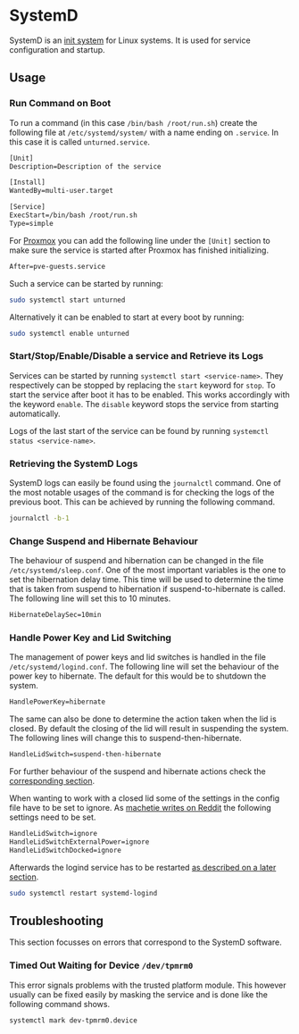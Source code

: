 # SystemD

SystemD is an [init system](./init.md) for Linux systems.
It is used for service configuration and startup.

## Usage

### Run Command on Boot

To run a command (in this case `/bin/bash /root/run.sh`) create the following
file at `/etc/systemd/system/` with a name ending on `.service`.
In this case it is called `unturned.service`.

```txt
[Unit]
Description=Description of the service

[Install]
WantedBy=multi-user.target

[Service]
ExecStart=/bin/bash /root/run.sh
Type=simple
```

For [Proxmox](./proxmox.md) you can add the following line under the `[Unit]`
section to make sure the service is started after Proxmox has finished
initializing.

```txt
After=pve-guests.service
```

Such a service can be started by running:

```sh
sudo systemctl start unturned
```

Alternatively it can be enabled to start at every boot by running:

```sh
sudo systemctl enable unturned
```

### Start/Stop/Enable/Disable a service and Retrieve its Logs

Services can be started by running `systemctl start <service-name>`.
They respectively can be stopped by replacing the `start`
keyword for `stop`.
To start the service after boot it has to be enabled.
This works accordingly with the keyword `enable`.
The `disable` keyword stops the service from starting automatically.

Logs of the last start of the service can be found by running `systemctl status <service-name>`. 

### Retrieving the SystemD Logs

SystemD logs can easily be found using the `journalctl` command.
One of the most notable usages of the command is for checking the logs of the previous boot.
This can be achieved by running the following command.

```sh
journalctl -b-1
```

### Change Suspend and Hibernate Behaviour

The behaviour of suspend and hibernation can be changed in the file `/etc/systemd/sleep.conf`.
One of the most important variables is the one to set the hibernation delay time.
This time will be used to determine the time that is taken from suspend to hibernation if
suspend-to-hibernate is called.
The following line will set this to 10 minutes.

```txt 
HibernateDelaySec=10min
```

### Handle Power Key and Lid Switching

The management of power keys and lid switches is handled in the file `/etc/systemd/logind.conf`.
The following line will set the behaviour of the power key to hibernate. The default for this would
be to shutdown the system.

```txt
HandlePowerKey=hibernate
```

The same can also be done to determine the action taken when the lid is closed.
By default the closing of the lid will result in suspending the system.
The following lines will change this to suspend-then-hibernate.

```txt
HandleLidSwitch=suspend-then-hibernate
```

For further behaviour of the suspend and hibernate actions check the
[corresponding section](#change-suspend-and-hibernate-behaviour).

When wanting to work with a closed lid some of the settings in the config file have to be set to
ignore.
As [machetie writes on Reddit](https://www.reddit.com/r/framework/comments/185035i/how_to_use_the_laptop_with_lid_closed_linux/)
the following settings need to be set.

```txt 
HandleLidSwitch=ignore
HandleLidSwitchExternalPower=ignore
HandleLidSwitchDocked=ignore
```

Afterwards the logind service has to be restarted
[as described on a later section](#startstopenabledisable-a-service-and-retrieve-its-logs).

```sh
sudo systemctl restart systemd-logind
```

## Troubleshooting

This section focusses on errors that correspond to the SystemD software.

### Timed Out Waiting for Device `/dev/tpmrm0`

This error signals problems with the trusted platform module.
This however usually can be fixed easily by masking the service and is done like the following
command shows.

```sh 
systemctl mark dev-tpmrm0.device
```
